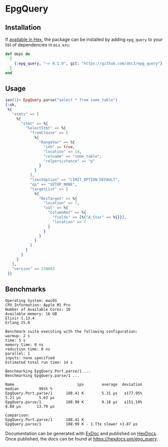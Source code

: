 # EpgQuery



## Installation

If [available in Hex](https://hex.pm/docs/publish), the package can be installed
by adding `epg_query` to your list of dependencies in `mix.exs`:

```elixir
def deps do
  [
    {:epg_query, "~> 0.1.0", git: "https://github.com/abc3/epg_query"}
  ]
end
```



## Usage

```elixir
iex(1)> EpgQuery.parse("select * from some_table")
{:ok,
 %{
   "stmts" => [
     %{
       "stmt" => %{
         "SelectStmt" => %{
           "fromClause" => [
             %{
               "RangeVar" => %{
                 "inh" => true,
                 "location" => 14,
                 "relname" => "some_table",
                 "relpersistence" => "p"
               }
             }
           ],
           "limitOption" => "LIMIT_OPTION_DEFAULT",
           "op" => "SETOP_NONE",
           "targetList" => [
             %{
               "ResTarget" => %{
                 "location" => 7,
                 "val" => %{
                   "ColumnRef" => %{
                     "fields" => [%{"A_Star" => %{}}],
                     "location" => 7
                   }
                 }
               }
             }
           ]
         }
       }
     }
   ],
   "version" => 130003
 }}

```

## Benchmarks

```
Operating System: macOS
CPU Information: Apple M1 Pro
Number of Available Cores: 10
Available memory: 16 GB
Elixir 1.13.4
Erlang 25.0

Benchmark suite executing with the following configuration:
warmup: 2 s
time: 5 s
memory time: 0 ns
reduction time: 0 ns
parallel: 1
inputs: none specified
Estimated total run time: 14 s

Benchmarking EpgQuery.Port.parse/1 ...
Benchmarking EpgQuery.parse/1 ...

Name                            ips        average  deviation         median         99th %
EpgQuery.Port.parse/1      188.41 K        5.31 μs   ±177.95%        5.21 μs        5.63 μs
EpgQuery.parse/1           108.99 K        9.18 μs   ±151.19%        8.88 μs       13.79 μs

Comparison: 
EpgQuery.Port.parse/1      188.41 K
EpgQuery.parse/1           108.99 K - 1.73x slower +3.87 μs
```

Documentation can be generated with [ExDoc](https://github.com/elixir-lang/ex_doc)
and published on [HexDocs](https://hexdocs.pm). Once published, the docs can
be found at <https://hexdocs.pm/epg_query>.

